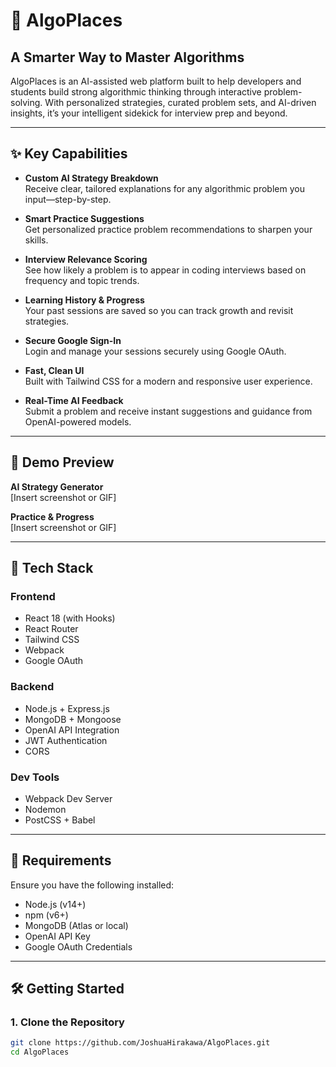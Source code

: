 # 🧠 AlgoPlaces

## A Smarter Way to Master Algorithms

AlgoPlaces is an AI-assisted web platform built to help developers and students build strong algorithmic thinking through interactive problem-solving. With personalized strategies, curated problem sets, and AI-driven insights, it’s your intelligent sidekick for interview prep and beyond.

---

## ✨ Key Capabilities

- **Custom AI Strategy Breakdown**  
  Receive clear, tailored explanations for any algorithmic problem you input—step-by-step.

- **Smart Practice Suggestions**  
  Get personalized practice problem recommendations to sharpen your skills.

- **Interview Relevance Scoring**  
  See how likely a problem is to appear in coding interviews based on frequency and topic trends.

- **Learning History & Progress**  
  Your past sessions are saved so you can track growth and revisit strategies.

- **Secure Google Sign-In**  
  Login and manage your sessions securely using Google OAuth.

- **Fast, Clean UI**  
  Built with Tailwind CSS for a modern and responsive user experience.

- **Real-Time AI Feedback**  
  Submit a problem and receive instant suggestions and guidance from OpenAI-powered models.

---

## 🎥 Demo Preview

**AI Strategy Generator**  
[Insert screenshot or GIF]

**Practice & Progress**  
[Insert screenshot or GIF]

---

## 🧰 Tech Stack

### Frontend

- React 18 (with Hooks)
- React Router
- Tailwind CSS
- Webpack
- Google OAuth

### Backend

- Node.js + Express.js
- MongoDB + Mongoose
- OpenAI API Integration
- JWT Authentication
- CORS

### Dev Tools

- Webpack Dev Server
- Nodemon
- PostCSS + Babel

---

## 🔧 Requirements

Ensure you have the following installed:

- Node.js (v14+)
- npm (v6+)
- MongoDB (Atlas or local)
- OpenAI API Key
- Google OAuth Credentials

---

## 🛠️ Getting Started

### 1. Clone the Repository

```bash
git clone https://github.com/JoshuaHirakawa/AlgoPlaces.git
cd AlgoPlaces
